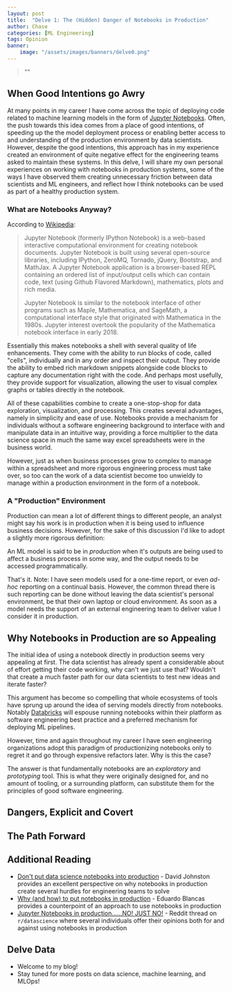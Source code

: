 ```yaml
---
layout: post
title:  "Delve 1: The (Hidden) Danger of Notebooks in Production"
author: Chase
categories: [ML Engineering]
tags: Opinion
banner: 
    image: "/assets/images/banners/delve0.png"
---
```


> ""

## When Good Intentions go Awry 

At many points in my career I have come across the topic of deploying code related to machine learning models in the form of [Jupyter Notebooks](https://jupyter.org/). Often, the push towards this idea comes from a place of good intentions, of speeding up the the model deployment process or enabling better access to and understanding of the production environment by data scientists. However, despite the good intentions, this approach has in my experience created an environment of quite negative effect for the engineering teams asked to maintain these systems. In this delve, I will share my own personal experiences on working with notebooks in production systems, some of the ways I have observed them creating unnecessary friction between data scientists and ML engineers, and reflect how I think notebooks can be used as part of a healthy production system.

### What are Notebooks Anyway?

According to [Wikipedia](https://en.wikipedia.org/wiki/Project_Jupyter):
> Jupyter Notebook (formerly IPython Notebook) is a web-based interactive computational environment for creating notebook documents. Jupyter Notebook is built using several open-source libraries, including IPython, ZeroMQ, Tornado, jQuery, Bootstrap, and MathJax. A Jupyter Notebook application is a browser-based REPL containing an ordered list of input/output cells which can contain code, text (using Github Flavored Markdown), mathematics, plots and rich media.
>
> Jupyter Notebook is similar to the notebook interface of other programs such as Maple, Mathematica, and SageMath, a computational interface style that originated with Mathematica in the 1980s. Jupyter interest overtook the popularity of the Mathematica notebook interface in early 2018.

Essentially this makes notebooks a shell with several quality of life enhancements. They come with the ability to run blocks of code, called "cells", individually and in any order and inspect their output. They provide the ability to embed rich markdown snippets alongside code blocks to capture any documentation right with the code. And perhaps most usefully, they provide support for visualization, allowing the user to visual complex graphs or tables directly in the notebook.

All of these capabilities combine to create a one-stop-shop for data exploration, visualization, and processing. This creates several advantages, namely in simplicity and ease of use. Notebooks provide a mechanism for individuals without a software engineering background to interface with and manipulate data in an intuitive way, providing a force multiplier to the data science space in much the same way excel spreadsheets were in the business world.

However, just as when business processes grow to complex to manage within a spreadsheet and more rigorous engineering process must take over, so too can the work of a data scientist become too unwieldy to manage within a production environment in the form of a notebook.

### A "Production" Environment

Production can mean a lot of different things to different people, an analyst might say his work is in production when it is being used to influence business decisions. However, for the sake of this discussion I'd like to adopt a slightly more rigorous definition:

An ML model is said to be in *production* when it's outputs are being used to affect a business process in some way, and the output needs to be accessed programmatically. 

That's it. Note: I have seen models used for a one-time report, or even *ad-hoc* reporting on a continual basis. However, the common thread there is such reporting can be done without leaving the data scientist's personal environment, be that their own laptop or cloud environment. As soon as a model needs the support of an external engineering team to deliver value I consider it in production.

## Why Notebooks in Production are so Appealing

The initial idea of using a notebook directly in production seems very appealing at first. The data scientist has already spent a considerable about of effort getting their code working, why can't we just use that? Wouldn't that create a much faster path for our data scientists to test new ideas and iterate faster?

This argument has become so compelling that whole ecosystems of tools have sprung up around the idea of serving models directly from notebooks. Notably [Databricks](https://www.databricks.com/blog/2022/06/25/software-engineering-best-practices-with-databricks-notebooks.html) will espouse running notebooks within their platform as software engineering best practice and a preferred mechanism for deploying ML pipelines.

However, time and again throughout my career I have seen engineering organizations adopt this paradigm of productionizing notebooks only to regret it and go through expensive refactors later. Why is this the case?

The answer is that fundamentally notebooks are an *exploratory* and *prototyping* tool. This is what they were originally designed for, and no amount of tooling, or a surrounding platform, can substitute them for the principles of good software engineering.

## Dangers, Explicit and Covert

## The Path Forward

## Additional Reading
* [Don't put data science notebooks into production](https://martinfowler.com/articles/productize-data-sci-notebooks.html) - David Johnston provides an excellent perspective on why notebooks in production create several hurdles for engineering teams to solve
* [Why (and how) to put notebooks in production](https://ploomber.io/blog/nbs-production/) - Eduardo Blancas provides a counterpoint of an approach to use notebooks in production
* [Jupyter Notebooks in production......NO! JUST NO!](https://www.reddit.com/r/datascience/comments/ezh50g/jupyter_notebooks_in_productionno_just_no/) - Reddit thread on `r/datascience` where several individuals offer their opinions both for and against using notebooks in production

## Delve Data
* Welcome to my blog!
* Stay tuned for more posts on data science, machine learning, and MLOps!
